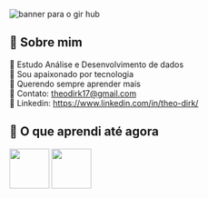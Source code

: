 ![banner para o gir hub](https://user-images.githubusercontent.com/111164834/194446500-eb37693a-f7df-4a57-977f-bcd1d4fcb51f.gif)

## 👾 Sobre mim 
  💫 Estudo Análise e Desenvolvimento de dados     
  💫 Sou apaixonado por tecnologia       
  💫 Querendo sempre aprender mais       
  💫 Contato: theodirk17@gmail.com      
  💫 Linkedin: https://www.linkedin.com/in/theo-dirk/      

## 🚀 O que aprendi até agora 
  <img src="https://cdn.jsdelivr.net/gh/devicons/devicon/icons/html5/html5-original-wordmark.svg" width="70" height="70"/> <img src="https://cdn.jsdelivr.net/gh/devicons/devicon/icons/css3/css3-original-wordmark.svg" width="70" height="70" />
          
          
